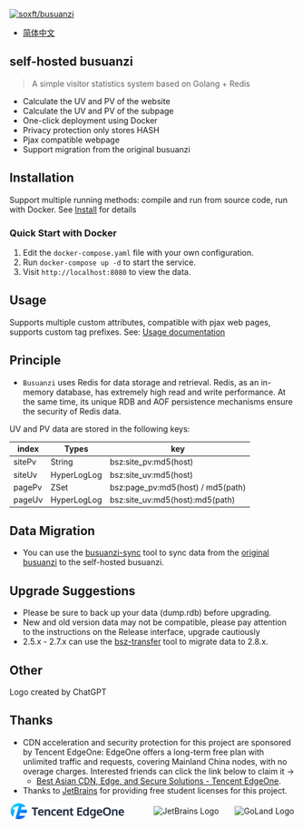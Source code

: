 [![soxft/busuanzi](https://socialify.cmds.run/soxft/busuanzi/image?description=1&font=Raleway&forks=1&language=1&logo=https%3A%2F%2Fraw.githubusercontent.com%2Fsoxft%2Fbusuanzi%2Fmain%2Fdist%2Ffavicon.png&name=1&owner=1&pattern=Circuit%20Board&stargazers=1&theme=Dark&cache=43200)](https://busuanzi.9420.ltd)

- [简体中文](README.zh_CN.md)

## self-hosted busuanzi

> A simple visitor statistics system based on Golang + Redis

- Calculate the UV and PV of the website
- Calculate the UV and PV of the subpage
- One-click deployment using Docker
- Privacy protection only stores HASH
- Pjax compatible webpage
- Support migration from the original busuanzi

## Installation

Support multiple running methods: compile and run from source code, run with Docker. See [Install](https://github.com/soxft/busuanzi/wiki/install) for details

### Quick Start with Docker

1. Edit the `docker-compose.yaml` file with your own configuration.
2. Run `docker-compose up -d` to start the service. 
3. Visit `http://localhost:8080` to view the data.

## Usage

Supports multiple custom attributes, compatible with pjax web pages, supports custom tag prefixes. See: [Usage documentation](https://github.com/soxft/busuanzi/wiki/usage)

## Principle

- `Busuanzi` uses Redis for data storage and retrieval. Redis, as an in-memory database, has extremely high read and write performance. At the same time, its unique RDB and AOF persistence mechanisms ensure the security of Redis data.

UV and PV data are stored in the following keys:

| index  | Types       | key                               |
| ------ | ----------- | --------------------------------- |
| sitePv | String      | bsz:site_pv:md5(host)             |
| siteUv | HyperLogLog | bsz:site_uv:md5(host)             |
| pagePv | ZSet        | bsz:page_pv:md5(host) / md5(path) |
| pageUv | HyperLogLog | bsz:site_uv:md5(host):md5(path)   |

## Data Migration

- You can use the [busuanzi-sync](https://github.com/soxft/busuanzi-sync) tool to sync data from the [original busuanzi](http://busuanzi.ibruce.info) to the self-hosted busuanzi.

## Upgrade Suggestions

- Please be sure to back up your data (dump.rdb) before upgrading.
- New and old version data may not be compatible, please pay attention to the instructions on the Release interface, upgrade cautiously
- 2.5.x - 2.7.x can use the [bsz-transfer](https://github.com/soxft/busuanzi-transfer) tool to migrate data to 2.8.x.

## Other

Logo created by ChatGPT

## Thanks

- CDN acceleration and security protection for this project are sponsored by Tencent EdgeOne: EdgeOne offers a long-term free plan with unlimited traffic and requests, covering Mainland China nodes, with no overage charges. Interested friends can click the link below to claim it ->
    - [Best Asian CDN, Edge, and Secure Solutions - Tencent EdgeOne](https://edgeone.ai/?from=github).
- Thanks to [JetBrains](https://www.jetbrains.com/?from=busuanzi) for providing free student licenses for this project.

<p align="center">
    <a href="https://edgeone.ai/?from=github" style="margin-right: 24px; display: inline-block;">
        <img src="https://raw.githubusercontent.com/soxft/busuanzi/refs/heads/main/static/edgeone.png" alt="Tencent EdgeOne" width="200" style="vertical-align: middle; margin-right: 24px;"/>
    </a>
    <img src="https://resources.jetbrains.com.cn/storage/products/company/brand/logos/jetbrains.png" alt="JetBrains Logo" width="200" style="vertical-align: middle; margin-right: 24px;"/>
    <img src="https://resources.jetbrains.com.cn/storage/products/company/brand/logos/GoLand_icon.png" alt="GoLand Logo" width="50" style="vertical-align: middle;"/>
</p>
